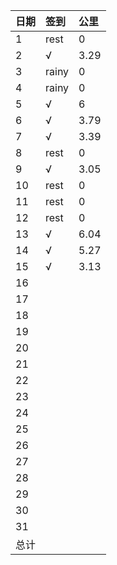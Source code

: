 日期|签到|公里
:---------------|:---------------|:----------------
1|rest|0|
2|√|3.29|
3|rainy|0|
4|rainy|0|
5|√|6|
6|√|3.79|
7|√|3.39|
8|rest|0|
9|√|3.05|
10|rest|0|
11|rest|0|
12|rest|0|
13|√|6.04|
14|√|5.27|
15|√|3.13|
16|||
17|||
18|||
19|||
20|||
21|||
22|||
23|||
24|||
25|||
26|||
27|||
28|||
29|||
30|||
31|||
总计|||
